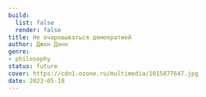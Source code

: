 ```yaml
---
build:
  list: false
  render: false
title: Не очаровываться демократией
author: Джон Данн
genre:
- philosophy
status: future
cover: https://cdn1.ozone.ru/multimedia/1015877647.jpg
date: 2023-05-18
---
```


